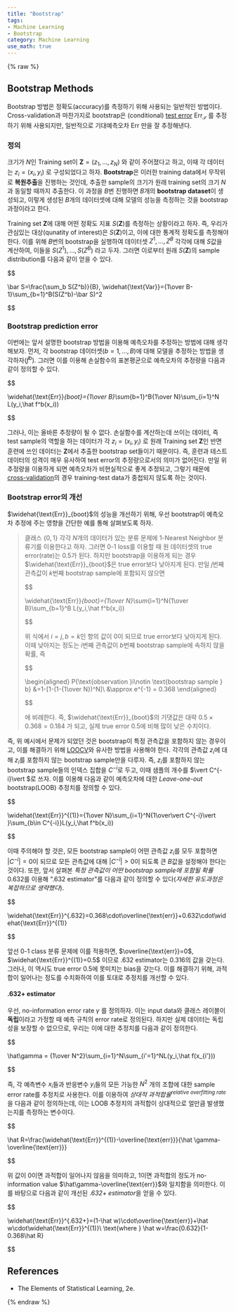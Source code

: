 ```yaml
---
title: "Bootstrap"
tags:
- Machine Learning
- Bootstrap
category: Machine Learning
use_math: true
---
```

{% raw %}
## Bootstrap Methods

Bootstrap 방법은 정확도(accuracy)를 측정하기 위해 사용되는 일반적인 방법이다. Cross-validation과 마찬가지로 bootstrap은 (conditional) [test error](https://ddangchani.github.io/model-assessment) $\text{Err}_\mathcal T$ 를 추정하기 위해 사용되지만, 일반적으로 기대예측오차 $\text {Err}$ 만을 잘 추정해낸다.

### 정의

크기가 $N$인 Training set이 $\mathbf Z=(z_1,\ldots,z_N)$ 와 같이 주어졌다고 하고, 이때 각 데이터는 $z_i=(x_i,y_i)$ 로 구성되었다고 하자. **Bootstrap**은 이러한 training data에서 무작위로 **복원추출**을 진행하는 것인데, 추출한 sample의 크기가 원래 training set의 크기 $N$과 동일할 때까지 추출한다. 이 과정을 $B$번 진행하면 $B$개의 **bootstrap dataset**이 생성되고, 이렇게 생성된 $B$개의 데이터셋에 대해 모델의 성능을 측정하는 것을 bootstrap 과정이라고 한다.

Training set $\mathbf Z$에 대해 어떤 정확도 지표 $S(\mathbf Z)$를 측정하는 상황이라고 하자. 즉, 우리가 관심있는 대상(qunatity of interest)은 $S(\mathbf Z)$이고, 이에 대한 통계적 정확도를 측정해야 한다. 이를 위해 $B$번의 bootstrap을 실행하여 데이터셋 $Z^1,\ldots,Z^B$ 각각에 대해 $S$값을 계산하여, 이들을 $S(Z^1),\ldots,S(Z^B)$ 라고 두자. 그러면 이로부터 원래 $S(\mathbf Z)$의 sample distribution를 다음과 같이 얻을 수 있다.

$$

\bar S=\frac{\sum_b S(Z^b)}{B}, \widehat{\text{Var}}={1\over B-1}\sum_{b=1}^B(S(Z^b)-\bar S)^2

$$

### Bootstrap prediction error

이번에는 앞서 설명한 bootstrap 방법을 이용해 예측오차를 추정하는 방법에 대해 생각해보자. 먼저, 각 bootstrap 데이터셋($b=1,\ldots,B$)에 대해 모델을 추정하는 방법을 생각하자($\hat f^b$). 그러면 이를 이용해 손실함수의 표본평균으로 예측오차의 추정량을 다음과 같이 정의할 수 있다.

$$

\widehat{\text{Err}}_{boot}={1\over B}\sum_{b=1}^B{1\over N}\sum_{i=1}^N L(y_i,\hat f^b(x_i))

$$

그러나, 이는 올바른 추정량이 될 수 없다. 손실함수를 계산하는데 쓰이는 데이터, 즉 test sample의 역할을 하는 데이터가 각 $z_i=(x_i,y_i)$ 로 원래 Training set $\mathbf Z$인 반면 훈련에 쓰인 데이터는 $\mathbf Z$에서 추출한 bootstrap set들이기 때문이다. 즉, 훈련과 테스트 데이터의 성격이 매우 유사하여 test error의 추정량으로서의 의미가 없어진다. 만일 위 추정량을 이용하게 되면 예측오차가 비현실적으로 좋게 추정되고, 그렇기 때문에 [cross-validation](https://ddangchani.github.io/Cross-Validation)의 경우 training-test data가 중첩되지 않도록 하는 것이다.

### Bootstrap error의 개선

$\widehat{\text{Err}}_{boot}$의 성능을 개선하기 위해, 우선 bootstrap이 예측오차 추정에 주는 영향을 간단한 예를 통해 살펴보도록 하자.

> 클래스 $\{0,1\}$ 각각 $N$개의 데이터가 있는 분류 문제에 1-Nearest Neighbor 분류기를 이용한다고 하자. 그러면 0-1 loss를 이용할 때 원 데이터셋의 true error(rate)는 0.5가 된다. 하지만 bootstrap을 이용하게 되는 경우 $\widehat{\text{Err}}_{boot}$은 true error보다 낮아지게 된다. 만일 $j$번째 관측값이 $k$번째 bootstrap sample에 포함되지 않으면
> 
> $$
> 
> \widehat{\text{Err}}_{boot}={1\over N}\sum_{i=1}^N{1\over B}\sum_{b=1}^B L(y_i,\hat f^b(x_i))
> 
> $$
> 
> 위 식에서 $i=j, b=k$인 항의 값이 $0$이 되므로 true error보다 낮아지게 된다. 이때 낮아지는 정도는 $i$번째 관측값이 $b$번째 bootstrap sample에 속하지 않을 확률, 즉
> 
> $$
> 
> \begin{aligned}
> P\{\text{observation  }i\notin \text{bootstrap sample } b\} &=1-[1-(1-{1\over N})^N]\\
> &\approx e^{-1} = 0.368
> \end{aligned}
> 
> $$
> 
> 에 비례한다. 즉, $\widehat{\text{Err}}_{boot}$의 기댓값은 대략 $0.5\times0.368 = 0.184$ 가 되고, 실제 true error 0.5에 비해 많이 낮은 수치이다.

즉, 위 예시에서 문제가 되었던 것은 bootstrap이 특정 관측값을 포함하지 않는 경우이고, 이를 해결하기 위해 [LOOCV](https://ddangchani.github.io/Cross-Validation)와 유사한 방법을 사용해야 한다. 각각의 관측값 $z_i$에 대해 $z_i$를 포함하지 않는 bootstrap sample만을 다루자. 즉, $z_i$를 포함하지 않는 bootstrap sample들의 인덱스 집합을 $C^{-i}$로 두고, 이때 샘플의 개수를 $\vert C^{-i}\vert $로 쓰자. 이를 이용해 다음과 같이 예측오차에 대한 *Leave-one-out* bootstrap(LOOB) 추정치를 정의할 수 있다.

$$

\widehat{\text{Err}}^{(1)}={1\over N}\sum_{i=1}^N{1\over\vert C^{-i}\vert }\sum_{b\in C^{-i}}L(y_i,\hat f^b(x_i))

$$

이때 주의해야 할 것은, 모든 bootstrap sample이 어떤 관측값 $z_i$를 모두 포함하면 $\vert C^{-i}\vert =0$이 되므로 모든 관측값에 대해 $\vert C^{-i}\vert >0$이 되도록 큰 $B$값을 설정해야 한다는 것이다. 또한, 앞서 살펴본 *특정 관측값이 어떤 bootstrap sample에 포함될 확률* 0.632를 이용해 ".632 estimator"를 다음과 같이 정의할 수 있다(*자세한 유도과정은 복잡하므로 생략했다*).

$$

\widehat{\text{Err}}^{.632}=0.368\cdot\overline{\text{err}}+0.632\cdot\widehat{\text{Err}}^{(1)}

$$

앞선 0-1 class 분류 문제에 이를 적용하면, $\overline{\text{err}}=0$, $\widehat{\text{Err}}^{(1)}=0.5$ 이므로 .632 estimator는 0.316의 값을 갖는다. 그러나, 이 역시도 true error 0.5에 못미치는 bias을 갖는다. 이를 해결하기 위해, 과적합이 일어나는 정도를 수치화하여 이를 토대로 추정치를 개선할 수 있다.

#### .632+ estimator

우선, no-information error rate $\gamma$ 를 정의하자. 이는 input data와 클래스 레이블이 **독립**이라고 가정할 때 예측 규칙의 error rate로 정의된다. 하지만 실제 데이터는 독립성을 보장할 수 없으므로, 우리는 이에 대한 추정치를 다음과 같이 정의한다.

$$

\hat\gamma = {1\over N^2}\sum_{i=1}^N\sum_{i'=1}^NL(y_i,\hat f(x_{i'}))

$$

즉, 각 예측변수 $x_i$들과 반응변수 $y_i$들의 모든 가능한 $N^2$ 개의 조합에 대한 sample error rate를 추정치로 사용한다. 이를 이용하여 *상대적 과적합율<sup>relative overfitting rate</sup>* 을 다음과 같이 정의하는데, 이는 LOOB 추정치의 과적합이 상대적으로 얼만큼 발생했는지를 측정하는 변수이다.

$$

\hat R=\frac{\widehat{\text{Err}}^{(1)}-\overline{\text{err}}}{\hat \gamma-\overline{\text{err}}}

$$

위 값이 0이면 과적합이 일어나지 않음을 의미하고, 1이면 과적합의 정도가 no-information value $\hat\gamma-\overline{\text{err}}$와 일치함을 의미한다. 이를 바탕으로 다음과 같이 개선된 *.632+ estimator*을 얻을 수 있다.

$$

\widehat{\text{Err}}^{.632+}=(1-\hat w)\cdot\overline{\text{err}}+\hat w\cdot\widehat{\text{Err}}^{(1)}\\
\text{where  } \hat w=\frac{0.632}{1-0.368\hat R}

$$


## References

- The Elements of Statistical Learning, 2e.

 
{% endraw %}